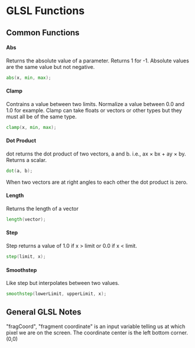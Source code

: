 # GLSL Functions 

## Common Functions

#### Abs
Returns the absolute value of a parameter. Returns 1 for -1. Absolute values are the same value but not negative.
```glsl
abs(x, min, max);
```

#### Clamp
Contrains a value between two limits. Normalize a value between 0.0 and 1.0 for example.
Clamp can take floats or vectors or other types but they must all be of the same type. 
```glsl
clamp(x, min, max);
```

#### Dot Product
dot returns the dot product of two vectors, a and b. i.e., ax × bx + ay × by.
Returns a scalar.
```glsl
dot(a, b);
```
When two vectors are at right angles to each other the dot product is zero.

#### Length
Returns the length of a vector
```glsl
length(vector);
```

#### Step
Step returns a value of 1.0 if x > limit or 0.0 if x < limit. 
```glsl
step(limit, x);
```

#### Smoothstep
Like step but interpolates between two values. 
```glsl
smoothstep(lowerLimit, upperLimit, x);
```

## General GLSL Notes
"fragCoord", "fragment coordinate" is an input variable telling us at which pixel we are on the screen. The coordinate center is the left bottom corner. (0,0)
